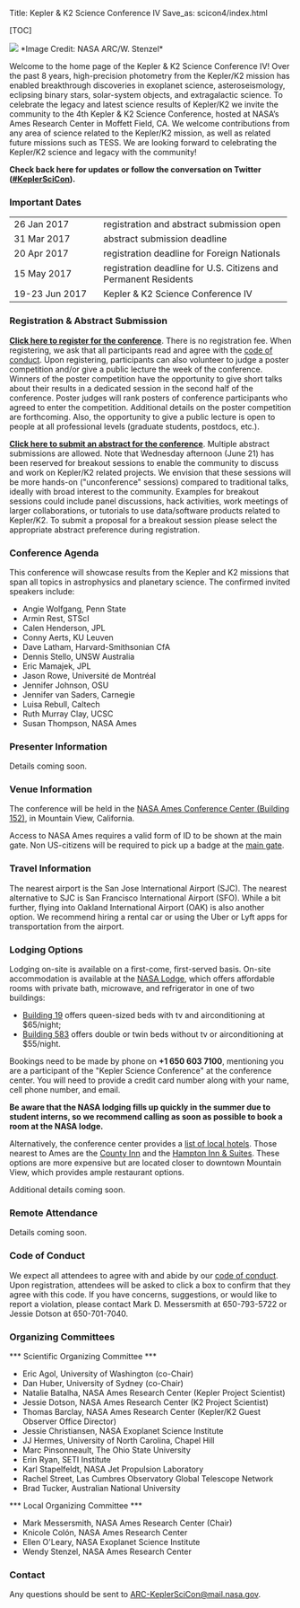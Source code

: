 Title: Kepler & K2 Science Conference IV
Save_as: scicon4/index.html

[TOC]

<img class="img-responsive" style="max-width:100%;" src="../images/KepSciConf-IV-2017_title-block_slide-web.png">
*Image Credit: NASA ARC/W. Stenzel*

Welcome to the home page of the Kepler & K2 Science Conference IV! Over the past 8 years, high-precision photometry from the Kepler/K2 mission has enabled breakthrough discoveries in exoplanet science, asteroseismology, eclipsing binary stars, solar-system objects, and extragalactic science. To celebrate the legacy and latest science results of Kepler/K2 we invite the community to the 4th Kepler & K2 Science Conference, hosted at NASA’s Ames Research Center in Moffett Field, CA. We welcome contributions from any area of science related to the Kepler/K2 mission, as well as related future missions such as TESS. We are looking forward to celebrating the Kepler/K2 science and legacy with the community!

**Check back here for updates or follow the conversation on Twitter (<a
href="https://twitter.com/search?q=%23KeplerSciCon">#KeplerSciCon</a>).**

### Important Dates 

<table class="table table-striped table-hover" style="max-width:55em;">

  <tr>
    <td style="width: 9em;">26 Jan 2017</td>
    <td style="width: 20em;"> registration and abstract submission open </td>
  </tr>

  <tr>
    <td style="width: 9em;">31 Mar 2017</td>
    <td style="width: 20em;"> abstract submission deadline </td>
	</tr>

  <tr>
    <td style="width: 9em;">20 Apr 2017</td>
    <td style="width: 20em;"> registration deadline for Foreign Nationals </td>
  </tr>

  <tr>
    <td style="width: 9em;">15 May 2017</td>
    <td style="width: 20em;"> registration deadline for U.S. Citizens
    and Permanent Residents </td>
  </tr>

  <tr>
    <td style="width: 9em;">19-23 Jun 2017</td>
    <td style="width: 20em;"> Kepler & K2 Science Conference IV </td>
	</tr>
	
</table>

### Registration & Abstract Submission

**[Click here to register for the conference](http://catcopy.ipac.caltech.edu/ksc2017/registration.php)**. There is no registration
fee. When registering, we ask that all participants read and agree
with the <a
href='../code.html'>code of conduct</a>. Upon registering,
participants can also volunteer to judge
a poster competition and/or give a public lecture
the week of the conference. Winners of the poster competition have the
opportunity to give short talks about their results in a dedicated
session in the second half of the conference. Poster judges will rank
posters of conference participants who agreed to enter the
competition. Additional details on the poster competition are
forthcoming. Also, the opportunity to give a public lecture
is open to people at all professional
levels (graduate students, postdocs, etc.).

**[Click here to submit an abstract for the conference](http://catcopy.ipac.caltech.edu/ksc2017/abstract.php)**. Multiple
  abstract submissions are allowed. Note that Wednesday afternoon (June 21) has been reserved for breakout sessions to enable the community to discuss and work on Kepler/K2 related projects. We envision that these sessions will be more hands-on ("unconference" sessions) compared to traditional talks, ideally with broad interest to the community. Examples for breakout sessions could include panel discussions, hack activities, work meetings of larger collaborations, or tutorials to use data/software products related to Kepler/K2. To submit a proposal for a breakout session please select the appropriate abstract preference during registration.

### Conference Agenda

This conference will showcase results from the Kepler and K2 missions
that span all topics in astrophysics and planetary science. The
confirmed invited speakers include:

* Angie Wolfgang, Penn State
* Armin Rest, STScI
* Calen Henderson, JPL
* Conny Aerts, KU Leuven
* Dave Latham, Harvard-Smithsonian CfA
* Dennis Stello, UNSW Australia
* Eric Mamajek, JPL
* Jason Rowe, Université de Montréal
* Jennifer Johnson, OSU
* Jennifer van Saders, Carnegie
* Luisa Rebull, Caltech
* Ruth Murray Clay, UCSC
* Susan Thompson, NASA Ames

### Presenter Information

Details coming soon.

### Venue Information

The conference will be held in the
<a href='https://www.google.com/maps/place/NASA+Ames+Conference+Center-NACC,+Building+152,+200+Bailey+Rd,+Mountain+View,+CA+94043/@37.4075789,-122.059327,17z'>NASA Ames Conference Center (Building 152)</a>,
in Mountain View, California.

Access to NASA Ames requires a valid form of ID to be shown at the
main gate. Non US-citizens will be required to pick up a badge at the
<a href='https://www.google.com/maps/@37.4098037,-122.063085,19z'>main
gate</a>.

### Travel Information

The nearest airport is the San Jose International Airport (SJC).
The nearest alternative to SJC is San Francisco International Airport
(SFO).  While a bit further, flying into Oakland International Airport (OAK) is
also another option.
We recommend hiring a rental car or using the Uber or Lyft apps
for transportation from the airport. 

### Lodging Options

Lodging on-site is available on a first-come, first-served basis. On-site accommodation is available at the <a href='http://naccenter.arc.nasa.gov/links.php#lodge'>NASA Lodge</a>,
which offers affordable rooms with private bath, microwave, and refrigerator
in one of two buildings:

* <a href='https://www.google.com/maps/place/Nasa+Exchange+Lodge/@37.4108933,-122.0594741,18z'>Building 19</a>
  offers queen-sized beds with tv and airconditioning at $65/night;
* <a href='https://www.google.com/maps/place/NASA+Exchange+Lodge+-+583A,+583A+Dailey+Rd,+Mountain+View,+CA+94043/@37.4085436,-122.0566298,18.25z'>Building 583</a>
 offers double or twin beds without tv or airconditioning at $55/night.

Bookings need to be made by phone on **+1 650 603 7100**,
mentioning you are a participant of the "Kepler Science Conference"
at the conference center.
You will need to provide a credit card number
along with your name, cell phone number, and email.

**Be aware that the NASA lodging fills up quickly in the summer due to
student interns, so we recommend calling as soon as possible to book a
room at the NASA lodge.**

Alternatively, the conference center provides a <a href='http://naccenter.arc.nasa.gov/links.php#hotel'>list of local hotels</a>.
Those nearest to Ames are the <a href='http://www.countyinn.com'>County Inn</a>
and the <a href='http://hamptoninn3.hilton.com'>Hampton Inn &amp; Suites</a>.
These options are more expensive but are located closer to downtown Mountain View,
which provides ample restaurant options.

Additional details coming
soon.

### Remote Attendance

Details coming soon.

### Code of Conduct

We expect all attendees to agree with and abide by our <a
href='../code.html'>code of conduct</a>.  Upon registration, attendees will be
asked to click a box to confirm that they agree with this code.  If you have concerns, suggestions, or would like to report a
violation, please contact Mark D. Messersmith at 650-793-5722 or Jessie Dotson at 650-701-7040.

### Organizing Committees

*** Scientific Organizing Committee *** </br>

* Eric Agol, University of Washington (co-Chair)
* Dan Huber, University of Sydney (co-Chair)
* Natalie Batalha, NASA Ames Research Center (Kepler Project Scientist)
* Jessie Dotson, NASA Ames Research Center (K2 Project Scientist)
* Thomas Barclay, NASA Ames Research Center (Kepler/K2 Guest Observer Office Director)
* Jessie Christiansen, NASA Exoplanet Science Institute
* JJ Hermes, University of North Carolina, Chapel Hill
* Marc Pinsonneault, The Ohio State University
* Erin Ryan, SETI Institute
* Karl Stapelfeldt, NASA Jet Propulsion Laboratory
* Rachel Street, Las Cumbres Observatory Global Telescope Network
* Brad Tucker, Australian National University

*** Local Organizing Committee *** </br>

* Mark Messersmith, NASA Ames Research Center (Chair)
* Knicole Colón, NASA Ames Research Center
* Ellen O'Leary, NASA Exoplanet Science Institute
* Wendy Stenzel, NASA Ames Research Center

### Contact

Any questions should be sent to [ARC-KeplerSciCon@mail.nasa.gov](mailto:ARC-KeplerSciCon@mail.nasa.gov).
